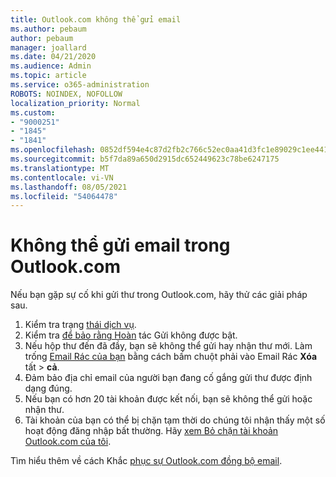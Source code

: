 ```yaml
---
title: Outlook.com không thể gửi email
ms.author: pebaum
author: pebaum
manager: joallard
ms.date: 04/21/2020
ms.audience: Admin
ms.topic: article
ms.service: o365-administration
ROBOTS: NOINDEX, NOFOLLOW
localization_priority: Normal
ms.custom:
- "9000251"
- "1845"
- "1841"
ms.openlocfilehash: 0852df594e4c87d2fb2c766c52ec0aa41d3fc1e89029c1ee4417cfffebbe7352
ms.sourcegitcommit: b5f7da89a650d2915dc652449623c78be6247175
ms.translationtype: MT
ms.contentlocale: vi-VN
ms.lasthandoff: 08/05/2021
ms.locfileid: "54064478"
---
```

# <a name="unable-to-send-email-in-outlookcom"></a>Không thể gửi email trong Outlook.com

Nếu bạn gặp sự cố khi gửi thư trong Outlook.com, hãy thử các giải pháp sau.

1. Kiểm tra trạng [thái dịch vụ](https://go.microsoft.com/fwlink/p/?linkid=837482). 
2. Kiểm tra [để bảo rằng Hoàn](https://outlook.live.com/mail/options/mail/messageContent/undoSend) tác Gửi không được bật.
3. Nếu hộp thư đến đã đầy, bạn sẽ không thể gửi hay nhận thư mới. Làm trống [Email Rác của bạn](https://outlook.live.com/mail/junkemail) bằng cách bấm chuột phải vào Email Rác **Xóa** tất  >  **cả**.
4. Đảm bảo địa chỉ email của người bạn đang cố gắng gửi thư được định dạng đúng.
5. Nếu bạn có hơn 20 tài khoản được kết nối, bạn sẽ không thể gửi hoặc nhận thư.
6. Tài khoản của bạn có thể bị chặn tạm thời do chúng tôi nhận thấy một số hoạt động đăng nhập bất thường. Hãy [xem Bỏ chặn tài khoản Outlook.com của tôi](https://support.office.com/article/f4ad2701-d166-4d8b-8a6a-9af2a1f8a4c4).

Tìm hiểu thêm về cách Khắc [phục sự Outlook.com đồng bộ email](https://support.office.com/article/d39e3341-8d79-4bf1-b3c7-ded602233642).